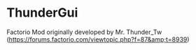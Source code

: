 # ThunderGui
Factorio Mod originally developed by Mr. Thunder_Tw (https://forums.factorio.com/viewtopic.php?f=87&amp;t=8939)
